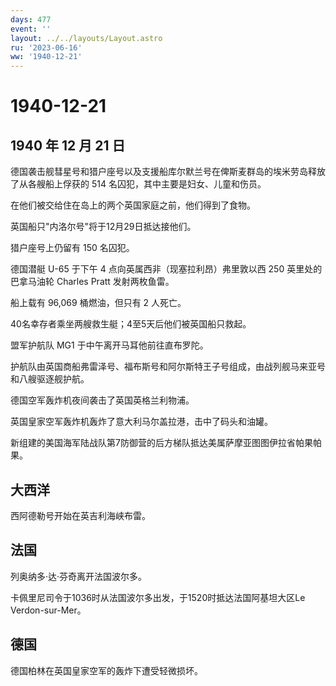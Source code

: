 ```yaml
---
days: 477
event: ''
layout: ../../layouts/Layout.astro
ru: '2023-06-16'
ww: '1940-12-21'
---
```


# 1940-12-21

## 1940 年 12 月 21 日

德国袭击舰彗星号和猎户座号以及支援船库尔默兰号在俾斯麦群岛的埃米劳岛释放了从各艘船上俘获的
514 名囚犯，其中主要是妇女、儿童和伤员。

在他们被交给住在岛上的两个英国家庭之前，他们得到了食物。

英国船只"内洛尔号"将于12月29日抵达接他们。

猎户座号上仍留有 150 名囚犯。

德国潜艇 U-65 于下午 4 点向英属西非（现塞拉利昂）弗里敦以西 250
英里处的巴拿马油轮 Charles Pratt 发射两枚鱼雷。

船上载有 96,069 桶燃油，但只有 2 人死亡。

40名幸存者乘坐两艘救生艇；4至5天后他们被英国船只救起。

盟军护航队 MG1 于中午离开马耳他前往直布罗陀。

护航队由英国商船弗雷泽号、福布斯号和阿尔斯特王子号组成，由战列舰马来亚号和八艘驱逐舰护航。

德国空军轰炸机夜间袭击了英国英格兰利物浦。

英国皇家空军轰炸机轰炸了意大利马尔盖拉港，击中了码头和油罐。

新组建的美国海军陆战队第7防御营的后方梯队抵达美属萨摩亚图图伊拉省帕果帕果。

## 大西洋

西阿德勒号开始在英吉利海峡布雷。

## 法国

列奥纳多·达·芬奇离开法国波尔多。

卡佩里尼司令于1036时从法国波尔多出发，于1520时抵达法国阿基坦大区Le
Verdon-sur-Mer。

## 德国

德国柏林在英国皇家空军的轰炸下遭受轻微损坏。